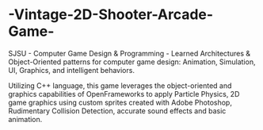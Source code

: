 # -Vintage-2D-Shooter-Arcade-Game-
SJSU - Computer Game Design &amp; Programming - Learned Architectures &amp; Object-Oriented patterns for computer game design: Animation, Simulation, UI, Graphics, and intelligent behaviors.



Utilizing C++ language, this game leverages the object-oriented and graphics capabilities of OpenFrameworks to apply Particle Physics, 2D game graphics using custom sprites created with Adobe Photoshop, Rudimentary Collision Detection,  accurate sound effects and basic animation. 

